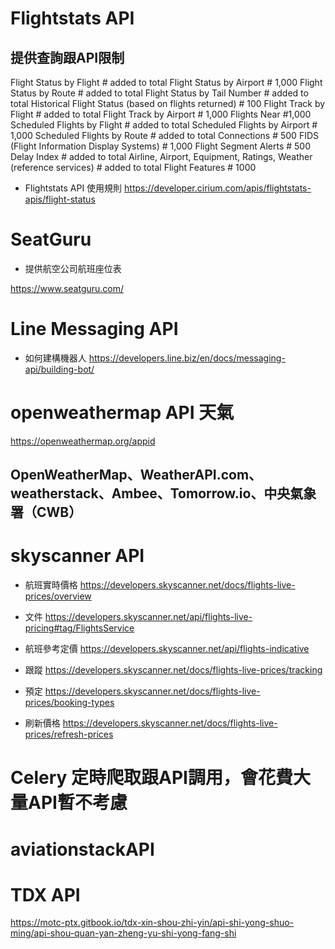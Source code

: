 # Flightstats API

## 提供查詢跟API限制
Flight Status by Flight	 # added to total
Flight Status by Airport	# 1,000
Flight Status by Route	# added to total
Flight Status by Tail Number	# added to total
Historical Flight Status (based on flights returned)	# 100
Flight Track by Flight	# added to total
Flight Track by Airport	# 1,000
Flights Near	#1,000
Scheduled Flights by Flight	# added to total
Scheduled Flights by Airport	# 1,000
Scheduled Flights by Route	# added to total
Connections	# 500
FIDS (Flight Information Display Systems)	# 1,000
Flight Segment Alerts	# 500
Delay Index	# added to total
Airline, Airport, Equipment, Ratings, Weather (reference services)	# added to total
Flight Features # 1000

- Flightstats API 使用規則
https://developer.cirium.com/apis/flightstats-apis/flight-status


# SeatGuru

- 提供航空公司航班座位表

https://www.seatguru.com/

# Line Messaging API


- 如何建構機器人
https://developers.line.biz/en/docs/messaging-api/building-bot/

# openweathermap API 天氣 


https://openweathermap.org/appid

## OpenWeatherMap、WeatherAPI.com、weatherstack、Ambee、Tomorrow.io、中央氣象署（CWB）

# skyscanner API

- 航班實時價格
https://developers.skyscanner.net/docs/flights-live-prices/overview
- 文件
https://developers.skyscanner.net/api/flights-live-pricing#tag/FlightsService

- 航班參考定價
https://developers.skyscanner.net/api/flights-indicative

- 跟蹤
https://developers.skyscanner.net/docs/flights-live-prices/tracking

- 預定
https://developers.skyscanner.net/docs/flights-live-prices/booking-types

- 刷新價格
https://developers.skyscanner.net/docs/flights-live-prices/refresh-prices

# Celery 定時爬取跟API調用，會花費大量API暫不考慮

# aviationstackAPI 

# TDX API
https://motc-ptx.gitbook.io/tdx-xin-shou-zhi-yin/api-shi-yong-shuo-ming/api-shou-quan-yan-zheng-yu-shi-yong-fang-shi

